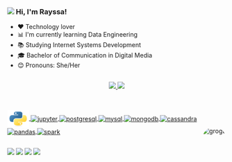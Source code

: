 ### <img src="https://i.pinimg.com/originals/17/07/46/17074670b1d2d663fe3521a03f40c37c.gif" width="60"> Hi, I'm Rayssa! 

 - :hearts: Technology lover 
 - :bar_chart: I'm currently learning Data Engineering
 - :books: Studying Internet Systems Development
 - :mortar_board: Bachelor of Communication in Digital Media
 - :blush: Pronouns: She/Her
  
## 

<div align="center">
  <a href="https://github.com/rayssawho">
  <img height="175em" src="https://github-readme-stats.vercel.app/api?username=rayssawho&show_icons=true&theme=dark&include_all_commits=true&count_private=true"/>
  <img height="175em" src="https://github-readme-stats.vercel.app/api/top-langs/?username=rayssawho&layout=compact&langs_count=7&theme=dark"/>
</div>

## 
                                                                             
<div align="left"style="display: inline_block"><br>
  <img align="center" alt="python" height="40" width="50" src="https://raw.githubusercontent.com/devicons/devicon/master/icons/python/python-original.svg">
  <img align="center" alt="jupyter" height="40" width="50" src="https://cdn.jsdelivr.net/gh/devicons/devicon/icons/jupyter/jupyter-original-wordmark.svg">
  <img align="center" alt="postgresql" height="40" width="50" src="https://cdn.jsdelivr.net/gh/devicons/devicon/icons/postgresql/postgresql-plain.svg">
  <img align="center" alt="mysql" height="40" width="50" src="https://cdn.jsdelivr.net/gh/devicons/devicon/icons/mysql/mysql-original.svg">
  <img align="center" alt="mongodb" height="40" width="50" src="https://cdn.jsdelivr.net/gh/devicons/devicon/icons/mongodb/mongodb-original.svg">
  <img align="center" alt="cassandra" height="40" width="50" src="https://upload.wikimedia.org/wikipedia/commons/1/1e/Apache-cassandra-icon.png">
  <img align="center" alt="pandas" height="40" width="50" src="https://cdn.jsdelivr.net/gh/devicons/devicon/icons/pandas/pandas-original.svg">
  <img align="center" alt="spark" height="30" width="60" src="https://upload.wikimedia.org/wikipedia/commons/thumb/f/f3/Apache_Spark_logo.svg/1200px-Apache_Spark_logo.svg.png">
  
  <img align="right" alt="grogu" height="250" style="border-radius:50px;" src="https://media0.giphy.com/media/wCDW0yf9gf77c9vIVZ/giphy.gif?cid=790b7611710f7e47de0198c6d3a8e44b869d2186f288e3ac&rid=giphy.gif&ct=s">
</div>

</div>
  
## 
  
 <div align="left"> 
  
 <a href="https://twitter.com/rayssawho" target="_blank"><img src="https://img.shields.io/badge/Twitter-1DA1F2?style=for-the-badge&logo=twitter&logoColor=white" target="_blank"></a>
 <a href="https://instagram.com/rayssarte" target="_blank"><img src="https://img.shields.io/badge/-Instagram-%23E4405F?style=for-the-badge&logo=instagram&logoColor=white" target="_blank"></a>
 <a href = "mailto:rayssarte@gmail.com"><img src="https://img.shields.io/badge/-Gmail-%23333?style=for-the-badge&logo=gmail&logoColor=white" target="_blank"></a>
 <a href="https://www.linkedin.com/in/rayssarte/" target="_blank"><img src="https://img.shields.io/badge/-LinkedIn-%230077B5?style=for-the-badge&logo=linkedin&logoColor=white" target="_blank"></a> 
 
</div>

